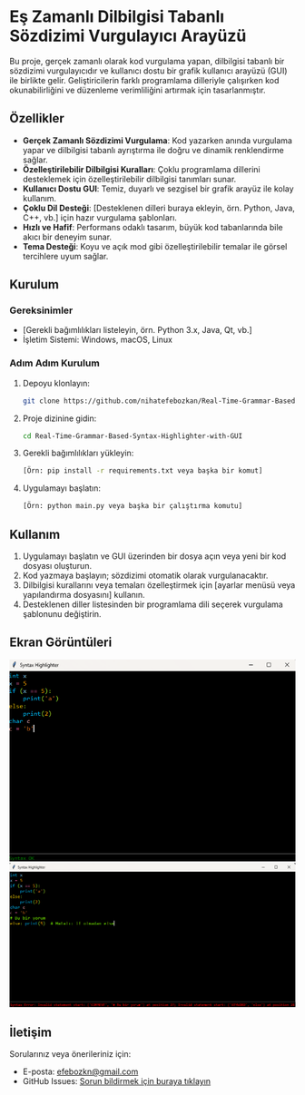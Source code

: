 # Eş Zamanlı Dilbilgisi Tabanlı Sözdizimi Vurgulayıcı Arayüzü

Bu proje, gerçek zamanlı olarak kod vurgulama yapan, dilbilgisi tabanlı bir sözdizimi vurgulayıcıdır ve kullanıcı dostu bir grafik kullanıcı arayüzü (GUI) ile birlikte gelir. Geliştiricilerin farklı programlama dilleriyle çalışırken kod okunabilirliğini ve düzenleme verimliliğini artırmak için tasarlanmıştır.

## Özellikler

- **Gerçek Zamanlı Sözdizimi Vurgulama**: Kod yazarken anında vurgulama yapar ve dilbilgisi tabanlı ayrıştırma ile doğru ve dinamik renklendirme sağlar.
- **Özelleştirilebilir Dilbilgisi Kuralları**: Çoklu programlama dillerini desteklemek için özelleştirilebilir dilbilgisi tanımları sunar.
- **Kullanıcı Dostu GUI**: Temiz, duyarlı ve sezgisel bir grafik arayüz ile kolay kullanım.
- **Çoklu Dil Desteği**: [Desteklenen dilleri buraya ekleyin, örn. Python, Java, C++, vb.] için hazır vurgulama şablonları.
- **Hızlı ve Hafif**: Performans odaklı tasarım, büyük kod tabanlarında bile akıcı bir deneyim sunar.
- **Tema Desteği**: Koyu ve açık mod gibi özelleştirilebilir temalar ile görsel tercihlere uyum sağlar.

## Kurulum

### Gereksinimler
- [Gerekli bağımlılıkları listeleyin, örn. Python 3.x, Java, Qt, vb.]
- İşletim Sistemi: Windows, macOS, Linux

### Adım Adım Kurulum
1. Depoyu klonlayın:
   ```bash
   git clone https://github.com/nihatefebozkan/Real-Time-Grammar-Based-Syntax-Highlighter-with-GUI.git
   ```
2. Proje dizinine gidin:
   ```bash
   cd Real-Time-Grammar-Based-Syntax-Highlighter-with-GUI
   ```
3. Gerekli bağımlılıkları yükleyin:
   ```bash
   [Örn: pip install -r requirements.txt veya başka bir komut]
   ```
4. Uygulamayı başlatın:
   ```bash
   [Örn: python main.py veya başka bir çalıştırma komutu]
   ```

## Kullanım

1. Uygulamayı başlatın ve GUI üzerinden bir dosya açın veya yeni bir kod dosyası oluşturun.
2. Kod yazmaya başlayın; sözdizimi otomatik olarak vurgulanacaktır.
3. Dilbilgisi kurallarını veya temaları özelleştirmek için [ayarlar menüsü veya yapılandırma dosyasını] kullanın.
4. Desteklenen diller listesinden bir programlama dili seçerek vurgulama şablonunu değiştirin.

## Ekran Görüntüleri
<img src= "https://github.com/nihatefebozkan/Real-Time-Grammar-Based-Syntax-Highlighter-with-GUI/blob/main/pdproje2/screenshoot1.png">
<img src= "https://github.com/nihatefebozkan/Real-Time-Grammar-Based-Syntax-Highlighter-with-GUI/blob/main/pdproje2/screenshoot2.png">


## İletişim

Sorularınız veya önerileriniz için:
- E-posta: efebozkn@gmail.com
- GitHub Issues: [Sorun bildirmek için buraya tıklayın](https://github.com/nihatefebozkan/Real-Time-Grammar-Based-Syntax-Highlighter-with-GUI/issues)
